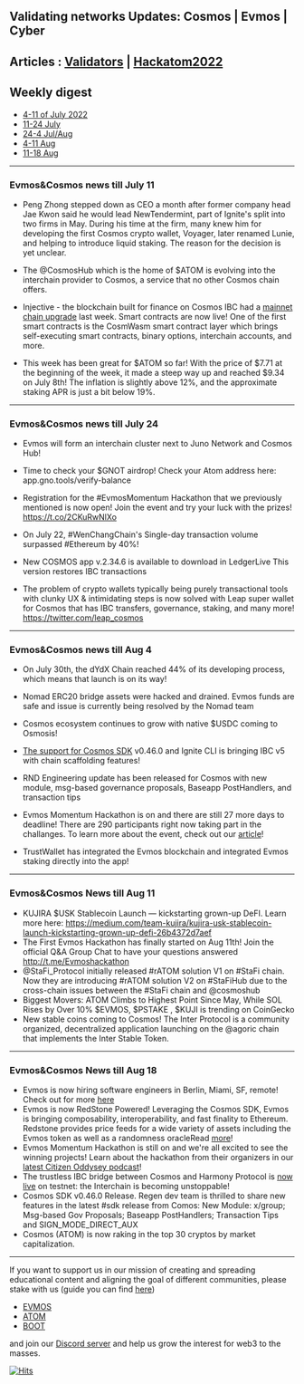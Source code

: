 ## Validating networks Updates: Cosmos | Evmos | Cyber

## Articles : [Validators](/blog/validators.html) | [Hackatom2022](/blog/hackatom2022.html)

## Weekly digest 
- [4-11 of July 2022](#evmos&cosmos-news-till-july-11)
- [11-24 July](#evmos&cosmos-news-till-july-24)
- [24-4 Jul/Aug](#evmos&cosmos-news-till-aug-4)
- [4-11 Aug](#evmos&cosmos-news-till-aug-11)
- [11-18 Aug](#evmos&cosmos-news-till-aug-18)

------------------------------------------------------------------------------------------------------------------------------------------------------------------

### Evmos&Cosmos news till July 11

- Peng Zhong stepped down as CEO a month after former company head Jae Kwon said he would lead NewTendermint, part of Ignite's split into two firms in May. During his time at the firm, many knew him for developing the first Cosmos crypto wallet, Voyager, later renamed Lunie, and helping to introduce liquid staking. The reason for the decision is yet unclear. 

- The @CosmosHub which is the home of $ATOM is evolving into the interchain provider to Cosmos, a service that no other Cosmos chain offers. 

- Injective - the blockchain built for finance on Cosmos IBC had a [mainnet chain upgrade](https://coinmarketcap.com/community/articles/30966) last week. Smart contracts are now live! One of the first smart contracts is the CosmWasm smart contract layer which brings self-executing smart contracts, binary options, interchain accounts, and more. 

- This week has been great for $ATOM so far! With the price of $7.71 at the beginning of the week, it made a steep way up and reached $9.34 on July 8th! The inflation is slightly above 12%, and the approximate staking APR is just a bit below 19%. 

------------------------------------------------------------------------------------------------------------------------------------------------------------------

### Evmos&Cosmos news till July 24

- Evmos will form an interchain cluster next to Juno Network and Cosmos Hub!

- Time to check your $GNOT airdrop! Check your Atom address here: app.gno.tools/verify-balance 

- Registration for the #EvmosMomentum Hackathon that we previously mentioned is now open! Join the event and try your luck with the prizes! https://t.co/2CKuRwNlXo 

- On July 22, #WenChangChain's Single-day transaction volume surpassed #Ethereum by 40%! 

- New COSMOS app v.2.34.6 is available to download in LedgerLive This version restores IBC transactions 

- The problem of crypto wallets typically being purely transactional tools with clunky UX & intimidating steps is now solved with Leap super wallet for Cosmos that has IBC transfers, governance, staking, and many more! https://twitter.com/leap_cosmos  

-----------------------------------------------------------------------------------------------------------------------------------------------------------------------

### Evmos&Cosmos news till Aug 4

- On July 30th, the dYdX Chain reached 44% of its developing process, which means that launch is on its way!

- Nomad ERC20 bridge assets were hacked and drained. Evmos funds are safe and issue is currently being resolved by the Nomad team

- Cosmos ecosystem continues to grow with native $USDC coming to Osmosis!

- [The support for Cosmos SDK](https://github.com/ignite/cli/issues/2673) v0.46.0 and Ignite CLI is bringing IBC v5 with chain scaffolding features!

- RND Engineering update has been released for Cosmos with new module, msg-based governance proposals, Baseapp PostHandlers, and transaction tips

- Evmos Momentum Hackathon is on and there are still 27 more days to deadline! There are 290 participants right now taking part in the challanges. To learn more about the event, check out our [article](https://github.com/citizen-cosmos/blog/blob/gh-pages/momentum.md)!

- TrustWallet has integrated the Evmos blockchain and integrated Evmos staking directly into the app!

------------------------------------------------------------------------------------------------------------------------------------------------------------------

### Evmos&Cosmos News till Aug 11

- KUJIRA $USK Stablecoin Launch — kickstarting grown-up DeFI. Learn more here: https://medium.com/team-kujira/kujira-usk-stablecoin-launch-kickstarting-grown-up-defi-26b4372d7aef
- The First Evmos Hackathon has finally started on Aug 11th! Join the official Q&A Group Chat to have your questions answered http://t.me/Evmoshackathon
- @StaFi_Protocol initially released #rATOM solution V1 on #StaFi chain. Now they are introducing #rATOM solution V2 on #StaFiHub due to the cross-chain issues between the #StaFi chain and @cosmoshub
- Biggest Movers: ATOM Climbs to Highest Point Since May, While SOL Rises by Over 10% $EVMOS, $PSTAKE , $KUJI is trending on CoinGecko
-  New stable coins coming to Cosmos! The Inter Protocol is a community organized, decentralized application launching on the @agoric chain that implements the Inter Stable Token.

------------------------------------------------------------------------------------------------------------------------------------------------------------------

### Evmos&Cosmos News till Aug 18

- Evmos is now hiring software engineers in Berlin, Miami, SF, remote! Check out for more [here](https://cryptocurrencyjobs.co/engineering/evmos-software-engineer-core-protocol/) 
- Evmos is now RedStone Powered! Leveraging the Cosmos SDK, Evmos is bringing composability, interoperability, and fast finality to Ethereum. Redstone provides price feeds for a wide variety of assets including the Evmos token as well as a randomness oracleRead [more](https://medium.com/@RedStone_Finance/redstonepowered-ep-2-evmos-1c031b8e1e32)! 
- Evmos Momentum Hackathon is still on and we're all excited to see the winning projects! Learn about the hackathon from their organizers in our [latest Citizen Oddysey podcast](https://www.youtube.com/watch?v=dGmWe2ONpo4&t=2074s)!
- The trustless IBC bridge between Cosmos and Harmony Protocol is [now live](https://twitter.com/cosmos/status/1559600027542048769) on testnet: the Interchain is becoming unstoppable!
- Cosmos SDK v0.46.0 Release. Regen dev team is thrilled to share new features in the latest #sdk release from Comos: New Module: x/group; Msg-based Gov Proposals; Baseapp PostHandlers; Transaction Tips and SIGN_MODE_DIRECT_AUX
- Cosmos (ATOM) is now raking in the top 30 cryptos by market capitalization. 

------------------------------------------------------------------------------------------------------------------------------------------------------------------

If you want to support us in our mission of creating and spreading educational content and aligning the goal of different communities, please stake with us (guide you can find [here](https://www.citizencosmos.space/staking)) 
- [EVMOS](https://www.mintscan.io/evmos/validators/evmosvaloper1mtwvpdd57gpkyejd566s24afr9zm5ryq8gwpvj) 
- [ATOM](https://www.mintscan.io/cosmos/validators/cosmosvaloper1e859xaue4k2jzqw20cv6l7p3tmc378pc3k8g2u) 
- [BOOT](https://cyb.ai/network/bostrom/hero/bostromvaloper1f7nx65pmayfenpfwzwaamwas4ygmvalqj6dz5r)

and join our [Discord server](https://discord.gg/kJaG3EucCX) and help us grow the interest for web3 to the masses.

[![Hits](https://hits.seeyoufarm.com/api/count/incr/badge.svg?url=https%3A%2F%2Fcitizen-cosmos.github.io%2Fblog%2Fcosmosnews.html&count_bg=%2379C83D&title_bg=%23555555&icon=&icon_color=%23E7E7E7&title=hits&edge_flat=false)](https://hits.seeyoufarm.com) 
